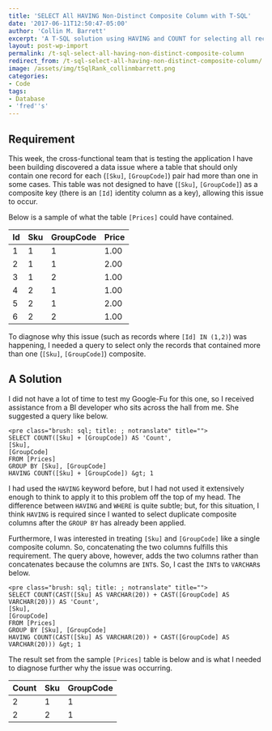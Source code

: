 ```yaml
---
title: 'SELECT All HAVING Non-Distinct Composite Column with T-SQL'
date: '2017-06-11T12:50:47-05:00'
author: 'Collin M. Barrett'
excerpt: 'A T-SQL solution using HAVING and COUNT for selecting all records with a non-distinct composite column.'
layout: post-wp-import
permalink: /t-sql-select-all-having-non-distinct-composite-column
redirect_from: /t-sql-select-all-having-non-distinct-composite-column/
image: /assets/img/tSqlRank_collinmbarrett.png
categories:
- Code
tags:
- Database
- 'fred''s'
---
```


## Requirement

This week, the cross-functional team that is testing the application I have been building discovered a data issue where
a table that should only contain one record for each (`[Sku]`, `[GroupCode]`) pair had more than one in some cases. This
table was not designed to have (`[Sku]`, `[GroupCode]`) as a composite key (there is an `[Id]` identity column as a
key), allowing this issue to occur.

Below is a sample of what the table `[Prices]` could have contained.

| Id | Sku | GroupCode | Price |
|---|---|---|---|
| 1 | 1 | 1 | 1.00 |
| 2 | 1 | 1 | 2.00 |
| 3 | 1 | 2 | 1.00 |
| 4 | 2 | 1 | 1.00 |
| 5 | 2 | 1 | 2.00 |
| 6 | 2 | 2 | 1.00 |

To diagnose why this issue (such as records where `[Id] IN (1,2)`) was happening, I needed a query to select only the
records that contained more than one (`[Sku]`, `[GroupCode]`) composite.

## A Solution

I did not have a lot of time to test my Google-Fu for this one, so I received assistance from a BI developer who sits
across the hall from me. She suggested a query like below.

```
<pre class="brush: sql; title: ; notranslate" title="">
SELECT COUNT([Sku] + [GroupCode]) AS 'Count',
[Sku],
[GroupCode]
FROM [Prices]
GROUP BY [Sku], [GroupCode]
HAVING COUNT([Sku] + [GroupCode]) &gt; 1
```

I had used the `HAVING` keyword before, but I had not used it extensively enough to think to apply it to this problem off the top of my head. The difference between `HAVING` and `WHERE` is quite subtle; but, for this situation, I think `HAVING` is required since I wanted to select duplicate composite columns after the `GROUP BY` has already been applied.

Furthermore, I was interested in treating `[Sku]` and `[GroupCode]` like a single composite column. So, concatenating the two columns fulfills this requirement. The query above, however, adds the two columns rather than concatenates because the columns are `INT`s. So, I cast the `INT`s to `VARCHAR`s below.

```
<pre class="brush: sql; title: ; notranslate" title="">
SELECT COUNT(CAST([Sku] AS VARCHAR(20)) + CAST([GroupCode] AS VARCHAR(20))) AS 'Count',
[Sku],
[GroupCode]
FROM [Prices]
GROUP BY [Sku], [GroupCode]
HAVING COUNT(CAST([Sku] AS VARCHAR(20)) + CAST([GroupCode] AS VARCHAR(20))) &gt; 1
```

The result set from the sample `[Prices]` table is below and is what I needed to diagnose further why the issue was occurring.

| Count | Sku | GroupCode |
|---|---|---|
| 2 | 1 | 1 |
| 2 | 2 | 1 |